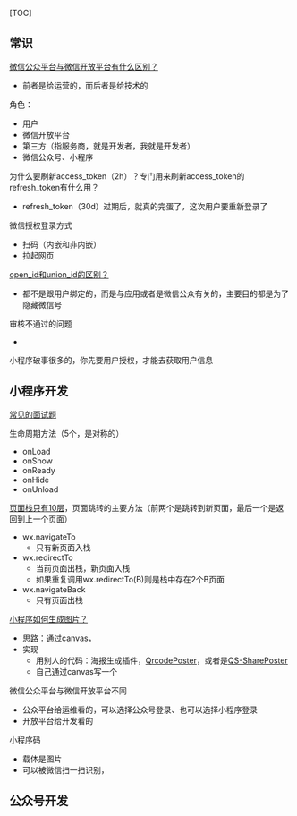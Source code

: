 [TOC]

## 常识

[微信公众平台与微信开放平台有什么区别？](https://www.zhihu.com/question/21074751)

- 前者是给运营的，而后者是给技术的

角色：

- 用户
- 微信开放平台
- 第三方（指服务商，就是开发者，我就是开发者）
- 微信公众号、小程序

为什么要刷新access_token（2h）？专门用来刷新access_token的refresh_token有什么用？

- refresh_token（30d）过期后，就真的完蛋了，这次用户要重新登录了

微信授权登录方式

- 扫码（内嵌和非内嵌）
- 拉起网页

[open_id和union_id的区别？](https://blog.csdn.net/qq_42030417/article/details/90602068)

- 都不是跟用户绑定的，而是与应用或者是微信公众有关的，主要目的都是为了隐藏微信号

审核不通过的问题

- 

小程序破事很多的，你先要用户授权，才能去获取用户信息





## 小程序开发

[常见的面试题](https://www.cnblogs.com/teahouse/p/11504361.html)

生命周期方法（5个，是对称的）

- onLoad
- onShow
- onReady
- onHide
- onUnload

[页面栈只有10层](https://blog.csdn.net/weixin_34910865/article/details/113490644)，页面跳转的主要方法（前两个是跳转到新页面，最后一个是返回到上一个页面）

- wx.navigateTo
  - 只有新页面入栈
- wx.redirectTo
  - 当前页面出栈，新页面入栈
  - 如果重复调用wx.redirectTo(B)则是栈中存在2个B页面
- wx.navigateBack
  - 只有页面出栈

[小程序如何生成图片？](https://developers.weixin.qq.com/community/develop/article/doc/0006c2e7f885c0d16a49a5d2c56013)

- 思路：通过canvas，
- 实现
  - 用别人的代码：海报生成插件，[QrcodePoster](https://ext.dcloud.net.cn/plugin?id=2146#detail)，或者是[QS-SharePoster](https://ext.dcloud.net.cn/plugin?id=471#rating)
  - 自己通过canvas写一个

微信公众平台与微信开放平台不同

- 公众平台给运维看的，可以选择公众号登录、也可以选择小程序登录
- 开放平台给开发看的

小程序码

- 载体是图片
- 可以被微信扫一扫识别，

## 公众号开发

